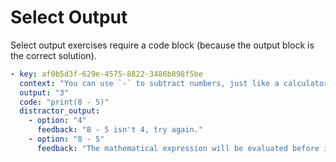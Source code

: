 # Select Output

Select output exercises require a code block (because the output block is the
correct solution).

```yaml
- key: af0b5d3f-629e-4575-8822-3486b898f5be
  context: "You can use `-` to subtract numbers, just like a calculator."
  output: "3"
  code: "print(8 - 5)"
  distractor_output:
    - option: "4"
      feedback: "8 - 5 isn't 4, try again."
    - option: "8 - 5"
      feedback: "The mathematical expression will be evaluated before it is printed."
```
